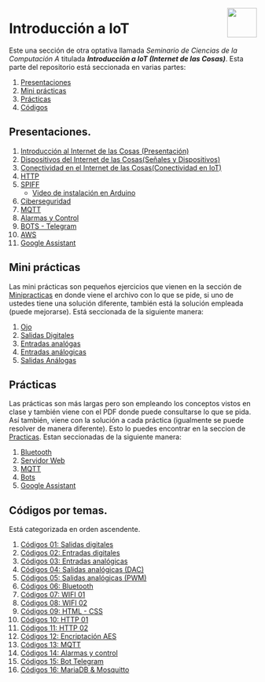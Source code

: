 <p align="right">
    <img src="https://www.actus.today/wp-content/uploads/2020/07/IoT_1@2x.png" width="60px" height="60px" align="right">
</p>

# Introducción a IoT

Este una sección de otra optativa llamada *Seminario de Ciencias de la Computación A* titulada ***Introducción a IoT (Internet de las Cosas)***. Esta parte del repositorio está seccionada en varias partes:

1. [Presentaciones](#presentaciones)
2. [Mini prácticas](#minipracticas)
3. [Prácticas](#prácticas)
4. [Códigos](#códigos-por-temas)

## Presentaciones.
1. [Introducción al Internet de las Cosas (Presentación)](https://prezi.com/view/SuXJykshTpRWr5ztCS1w/)
2. [Dispositivos del Internet de las Cosas(Señales y Dispositivos)](https://prezi.com/view/QR4xJOTalmijU8BeV2Uj/)
3. [Conectividad en el Internet de las Cosas(Conectividad en IoT)](https://prezi.com/view/0xfnZNzdLGLwQBaPnSc2/)
4. [HTTP](https://prezi.com/view/XcevakciDY6aPxQhI0aW/)
5. [SPIFF](https://prezi.com/view/ujag88EyEUemeX1UYqhs/)
    * [Video de instalación en Arduino](https://www.youtube.com/watch?v=3DvxJuN6Rag)
6. [Ciberseguridad](https://prezi.com/view/u6BXLkeo5ioOhT4NrLKG/)
7. [MQTT](https://prezi.com/view/cEorU0bzOpjaUQ7gFef0/)
8. [Alarmas y Control](https://prezi.com/view/fG35ZOTxyLBCaTHwhPBk/)
9. [BOTS - Telegram](https://prezi.com/view/H5qsz77ikD6dReYExde3/)
10. [AWS](https://prezi.com/view/9F7AzJBDYZhvEt4InOMI/?authuser=1)
11. [Google Assistant](https://prezi.com/view/gG2LPlu3jILdGXgdnYi9/?authuser=1)


## Mini prácticas

Las mini prácticas son pequeños ejercicios que vienen en la sección de [Minipracticas](/Minipracticas/) en donde viene el archivo con lo que se pide, si uno de ustedes tiene una solución diferente, también está la solución empleada (puede mejorarse). Está seccionada de la siguiente manera:

1. [Ojo](Minipracticas/MiniPractica1/)
2. [Salidas Digitales](Minipracticas/MiniPractica2/)
3. [Entradas analógas](Minipracticas/MiniPractica3/)
4. [Entradas análogicas](Minipracticas/MiniPractica4/)
5. [Salidas Análogas](Minipracticas/MiniPractica5/)



## Prácticas

Las prácticas son más largas pero son empleando los conceptos vistos en clase y también viene con el PDF donde puede consultarse lo que se pida. Así también, viene con la solución a cada práctica (igualmente se puede resolver de manera diferente). Esto lo puedes encontrar en la seccion de [Practicas](Practicas/). Estan seccionadas de la siguiente manera:

1. [Bluetooth](Practicas/Bluethooth/)
2. [Servidor Web](Practicas/Servidor%20Web/)
3. [MQTT](Practicas/MQTT/)
4. [Bots](Practicas/Bots/)
5. [Google Assistant](Practicas/GoogleAssistant/)


## Códigos por temas.
Está categorizada en orden ascendente.

1. [Códigos 01: Salidas digitales](Codigos/SalidasDigitales/)
2. [Códigos 02: Entradas digitales](Codigos/EntradasDigitales/)
3. [Códigos 03: Entradas analógicas](Codigos/EntradasAnalogicas/)
4. [Códigos 04: Salidas analógicas (DAC)](Codigos/SalidasAnalógicasDAC/)
5. [Códigos 05: Salidas analógicas (PWM)](Codigos/SalidasSalida(PWM)/)
6. [Códigos 06: Bluetooth](Codigos/Bluetooth/)
7. [Códigos 07: WIFI 01](Codigos/Wifi/01/)
8. [Códigos 08: WIFI 02](Codigos/Wifi/02/)
9. [Códigos 09: HTML - CSS](Codigos/HTMLCSSJS/)
10. [Códigos 10: HTTP 01](Codigos/HTTP/01/)
11. [Códigos 11: HTTP 02](Codigos/HTTP/02/)
12. [Códigos 12: Encriptación AES](Codigos/EncriptacionAES/)
13. [Códigos 13: MQTT](Codigos/MQTT/)
14. [Códigos 14: Alarmas y control](Codigos/AlarmasyControl/)
15. [Códigos 15: Bot Telegram](Codigos/BotTelegram/)
16. [Códigos 16: MariaDB & Mosquitto](Codigos/Database/)



